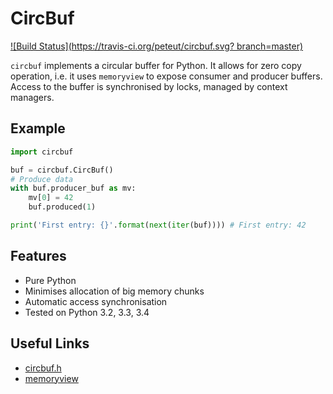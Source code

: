 # CircBuf

[![Build Status](https://travis-ci.org/peteut/circbuf.svg?
branch=master)](https://travis-ci.org/peteut/circbuf)

`circbuf` implements a circular buffer for Python.
It allows for zero copy operation, i.e. it uses `memoryview`
to expose consumer and producer buffers.
Access to the buffer is synchronised by locks, managed by context managers.

## Example

```Python
import circbuf

buf = circbuf.CircBuf()
# Produce data
with buf.producer_buf as mv:
    mv[0] = 42
    buf.produced(1)

print('First entry: {}'.format(next(iter(buf)))) # First entry: 42
```
## Features

* Pure Python
* Minimises allocation of big memory chunks
* Automatic access synchronisation
* Tested on Python 3.2, 3.3, 3.4

## Useful Links

* [circbuf.h](https://github.com/torvalds/linux/blob/master/include/linux/circ_buf.h)
* [memoryview](https://docs.python.org/3.4/library/stdtypes.html#memoryview)
